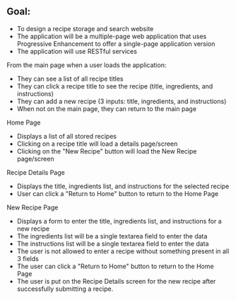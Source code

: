 

## Goal:

- To design a recipe storage and search website 
- The application will be a multiple-page web application that uses Progressive Enhancement to offer a single-page application version
- The application will use RESTful services

From the main page when a user loads the application:

- They can see a list of all recipe titles
- They can click a recipe title to see the recipe (title, ingredients, and instructions)
- They can add a new recipe (3 inputs: title, ingredients, and instructions)
- When not on the main page, they can return to the main page

Home Page

- Displays a list of all stored recipes
- Clicking on a recipe title will load a details page/screen
- Clicking on the "New Recipe" button will load the New Recipe page/screen

Recipe Details Page

- Displays the title, ingredients list, and instructions for the selected recipe
- User can click a "Return to Home" button to return to the Home Page

New Recipe Page

- Displays a form to enter the title, ingredients list, and instructions for a new recipe
- The ingredients list will be a single textarea field to enter the data
- The instructions list will be a single textarea field to enter the data
- The user is not allowed to enter a recipe without something present in all 3 fields
- The user can click a "Return to Home" button to return to the Home Page
- The user is put on the Recipe Details screen for the new recipe after successfully submitting a recipe.